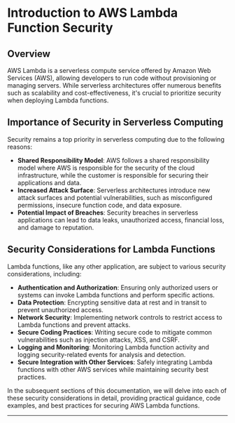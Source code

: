 # Introduction to AWS Lambda Function Security

## Overview
AWS Lambda is a serverless compute service offered by Amazon Web Services (AWS), allowing developers to run code without provisioning or managing servers. While serverless architectures offer numerous benefits such as scalability and cost-effectiveness, it's crucial to prioritize security when deploying Lambda functions.

## Importance of Security in Serverless Computing
Security remains a top priority in serverless computing due to the following reasons:
- **Shared Responsibility Model**: AWS follows a shared responsibility model where AWS is responsible for the security of the cloud infrastructure, while the customer is responsible for securing their applications and data.
- **Increased Attack Surface**: Serverless architectures introduce new attack surfaces and potential vulnerabilities, such as misconfigured permissions, insecure function code, and data exposure.
- **Potential Impact of Breaches**: Security breaches in serverless applications can lead to data leaks, unauthorized access, financial loss, and damage to reputation.

## Security Considerations for Lambda Functions
Lambda functions, like any other application, are subject to various security considerations, including:
- **Authentication and Authorization**: Ensuring only authorized users or systems can invoke Lambda functions and perform specific actions.
- **Data Protection**: Encrypting sensitive data at rest and in transit to prevent unauthorized access.
- **Network Security**: Implementing network controls to restrict access to Lambda functions and prevent attacks.
- **Secure Coding Practices**: Writing secure code to mitigate common vulnerabilities such as injection attacks, XSS, and CSRF.
- **Logging and Monitoring**: Monitoring Lambda function activity and logging security-related events for analysis and detection.
- **Secure Integration with Other Services**: Safely integrating Lambda functions with other AWS services while maintaining security best practices.

In the subsequent sections of this documentation, we will delve into each of these security considerations in detail, providing practical guidance, code examples, and best practices for securing AWS Lambda functions.

---

